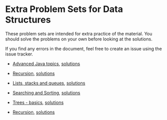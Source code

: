 
# Extra Problem Sets for Data Structures

These problem sets are intended for extra practice of the material.
You should solve the problems on your own before looking at the solutions.

If you find any errors in the document, feel free to create an issue using the issue tracker.  

- [Advanced Java topics](problem_set_01.pdf), [solutions](problem_set_01_solutions.pdf)

- [Recursion](problem_set_02.pdf),  [solutions](problem_set_02_solutions.pdf)

- [Lists, stacks and queues](problem_set_03.pdf),  [solutions](problem_set_03_solutions.pdf)

- [Searching and Sorting](problem_set_04.pdf),  [solutions](problem_set_04_solutions.pdf)

- [Trees - basics](problem_set_05.pdf),  [solutions](problem_set_05_solutions.pdf)

- [Recursion](problem_set_06.pdf),  [solutions](problem_set_06_solutions.pdf)
